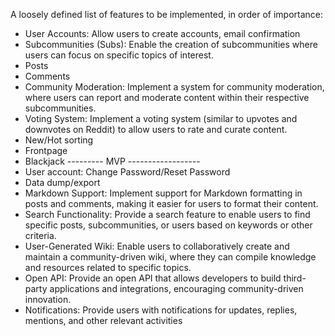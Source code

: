 A loosely defined list of features to be implemented, in order of importance:

* User Accounts: Allow users to create accounts, email confirmation
* Subcommunities (Subs): Enable the creation of subcommunities where users can focus on specific topics of interest.
* Posts
* Comments
* Community Moderation: Implement a system for community moderation, where users can report and moderate content within their respective subcommunities.
* Voting System: Implement a voting system (similar to upvotes and downvotes on Reddit) to allow users to rate and curate content.
* New/Hot sorting
* Frontpage
* Blackjack
--------- MVP ------------------
* User account: Change Password/Reset Password
* Data dump/export
* Markdown Support: Implement support for Markdown formatting in posts and comments, making it easier for users to format their content.
* Search Functionality: Provide a search feature to enable users to find specific posts, subcommunities, or users based on keywords or other criteria.
* User-Generated Wiki: Enable users to collaboratively create and maintain a community-driven wiki, where they can compile knowledge and resources related to specific topics.
* Open API: Provide an open API that allows developers to build third-party applications and integrations, encouraging community-driven innovation.
* Notifications: Provide users with notifications for updates, replies, mentions, and other relevant activities